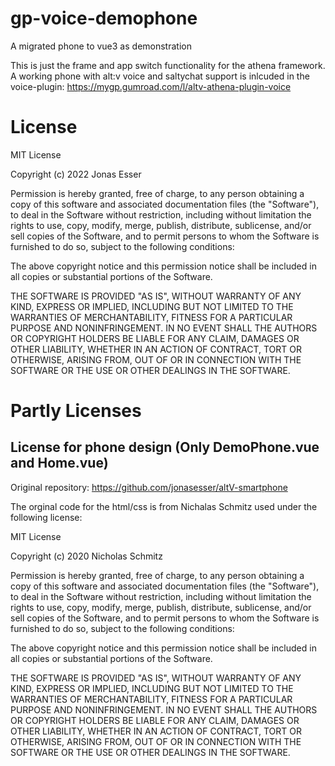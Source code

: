 # gp-voice-demophone
A migrated phone to vue3 as demonstration

This is just the frame and app switch functionality for the athena framework.
A working phone with alt:v voice and saltychat support is inlcuded in the voice-plugin: https://mygp.gumroad.com/l/altv-athena-plugin-voice

# License

MIT License

Copyright (c) 2022 Jonas Esser

Permission is hereby granted, free of charge, to any person obtaining a copy of this software and associated documentation files (the "Software"), to deal in the Software without restriction, including without limitation the rights to use, copy, modify, merge, publish, distribute, sublicense, and/or sell copies of the Software, and to permit persons to whom the Software is furnished to do so, subject to the following conditions:

The above copyright notice and this permission notice shall be included in all copies or substantial portions of the Software.

THE SOFTWARE IS PROVIDED "AS IS", WITHOUT WARRANTY OF ANY KIND, EXPRESS OR IMPLIED, INCLUDING BUT NOT LIMITED TO THE WARRANTIES OF MERCHANTABILITY, FITNESS FOR A PARTICULAR PURPOSE AND NONINFRINGEMENT. IN NO EVENT SHALL THE AUTHORS OR COPYRIGHT HOLDERS BE LIABLE FOR ANY CLAIM, DAMAGES OR OTHER LIABILITY, WHETHER IN AN ACTION OF CONTRACT, TORT OR OTHERWISE, ARISING FROM, OUT OF OR IN CONNECTION WITH THE SOFTWARE OR THE USE OR OTHER DEALINGS IN THE SOFTWARE.

# Partly Licenses

## License for phone design (Only DemoPhone.vue and Home.vue)

Original repository: https://github.com/jonasesser/altV-smartphone

The orginal code for the html/css is from Nichalas Schmitz used under the following license:

MIT License

Copyright (c) 2020 Nicholas Schmitz

Permission is hereby granted, free of charge, to any person obtaining a copy of this software and associated documentation files (the "Software"), to deal in the Software without restriction, including without limitation the rights to use, copy, modify, merge, publish, distribute, sublicense, and/or sell copies of the Software, and to permit persons to whom the Software is furnished to do so, subject to the following conditions:

The above copyright notice and this permission notice shall be included in all copies or substantial portions of the Software.

THE SOFTWARE IS PROVIDED "AS IS", WITHOUT WARRANTY OF ANY KIND, EXPRESS OR IMPLIED, INCLUDING BUT NOT LIMITED TO THE WARRANTIES OF MERCHANTABILITY, FITNESS FOR A PARTICULAR PURPOSE AND NONINFRINGEMENT. IN NO EVENT SHALL THE AUTHORS OR COPYRIGHT HOLDERS BE LIABLE FOR ANY CLAIM, DAMAGES OR OTHER LIABILITY, WHETHER IN AN ACTION OF CONTRACT, TORT OR OTHERWISE, ARISING FROM, OUT OF OR IN CONNECTION WITH THE SOFTWARE OR THE USE OR OTHER DEALINGS IN THE SOFTWARE.
